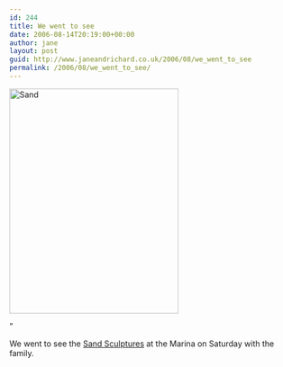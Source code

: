 ```yaml
---
id: 244
title: We went to see
date: 2006-08-14T20:19:00+00:00
author: jane
layout: post
guid: http://www.janeandrichard.co.uk/2006/08/we_went_to_see
permalink: /2006/08/we_went_to_see/
---
```

[<img src="http://v1.janeandrichard.co.uk/blog/img/2006/08/IMG_2274.jpg" width="300" height="400" alt="Sand" />](http://v1.janeandrichard.co.uk/photos/sandsculptures2006/)

&#8221;

We went to see the [Sand Sculptures](http://v1.janeandrichard.co.uk/photos/sandsculptures2006/) at the Marina on Saturday with the family.